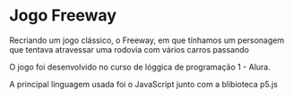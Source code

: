 # Jogo Freeway
Recriando um jogo clássico, o Freeway, em que tínhamos um personagem que tentava atravessar uma rodovia com vários carros passando


O jogo foi desenvolvido no curso de lóggica de programação 1 - Alura. 

A principal linguagem usada foi o JavaScript junto com a blibioteca p5.js
